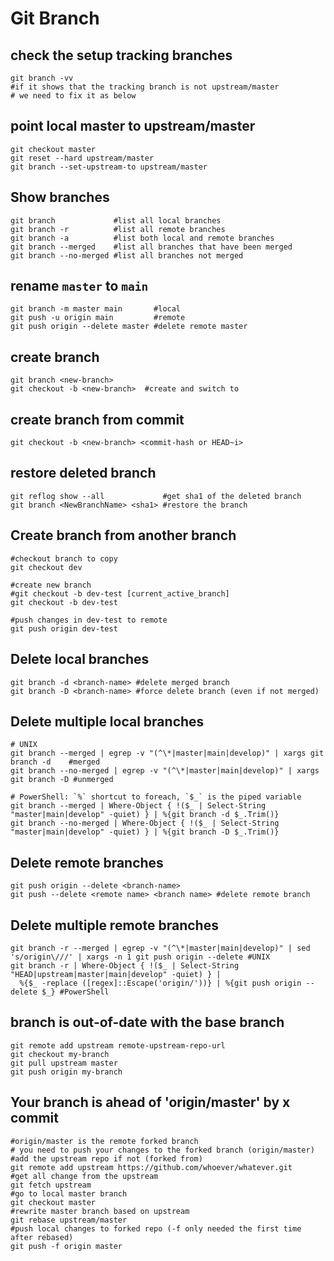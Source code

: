 # Git Branch

## check the setup tracking branches
```
git branch -vv
#if it shows that the tracking branch is not upstream/master
# we need to fix it as below
```

## point local master to upstream/master
```
git checkout master
git reset --hard upstream/master
git branch --set-upstream-to upstream/master
```

## Show branches
```
git branch             #list all local branches
git branch -r          #list all remote branches
git branch -a          #list both local and remote branches
git branch --merged    #list all branches that have been merged
git branch --no-merged #list all branches not merged
```

## rename `master` to `main`
```
git branch -m master main       #local
git push -u origin main         #remote
git push origin --delete master #delete remote master
```

## create branch
```
git branch <new-branch>
git checkout -b <new-branch>  #create and switch to
```

## create branch from commit
```
git checkout -b <new-branch> <commit-hash or HEAD~i>
```

## restore deleted branch
```
git reflog show --all             #get sha1 of the deleted branch
git branch <NewBranchName> <sha1> #restore the branch
```

## Create branch from another branch
```
#checkout branch to copy
git checkout dev

#create new branch
#git checkout -b dev-test [current_active_branch]
git checkout -b dev-test

#push changes in dev-test to remote
git push origin dev-test
```

## Delete local branches
```
git branch -d <branch-name> #delete merged branch
git branch -D <branch-name> #force delete branch (even if not merged)
```

## Delete multiple local branches
```
# UNIX
git branch --merged | egrep -v "(^\*|master|main|develop)" | xargs git branch -d    #merged
git branch --no-merged | egrep -v "(^\*|master|main|develop)" | xargs git branch -D #unmerged

# PowerShell: `%` shortcut to foreach, `$_` is the piped variable
git branch --merged | Where-Object { !($_ | Select-String "master|main|develop" -quiet) } | %{git branch -d $_.Trim()}
git branch --no-merged | Where-Object { !($_ | Select-String "master|main|develop" -quiet) } | %{git branch -D $_.Trim()}
```

## Delete remote branches
```
git push origin --delete <branch-name>
git push --delete <remote name> <branch name> #delete remote branch
```

## Delete multiple remote branches
```
git branch -r --merged | egrep -v "(^\*|master|main|develop)" | sed 's/origin\///' | xargs -n 1 git push origin --delete #UNIX
git branch -r | Where-Object { !($_ | Select-String "HEAD|upstream|master|main|develop" -quiet) } |
  %{$_ -replace ([regex]::Escape('origin/'))} | %{git push origin --delete $_} #PowerShell
```

## branch is out-of-date with the base branch
```
git remote add upstream remote-upstream-repo-url
git checkout my-branch
git pull upstream master
git push origin my-branch
```

## Your branch is ahead of 'origin/master' by x commit
```
#origin/master is the remote forked branch
# you need to push your changes to the forked branch (origin/master)
#add the upstream repo if not (forked from)
git remote add upstream https://github.com/whoever/whatever.git
#get all change from the upstream
git fetch upstream
#go to local master branch
git checkout master
#rewrite master branch based on upstream
git rebase upstream/master
#push local changes to forked repo (-f only needed the first time after rebased)
git push -f origin master
```
